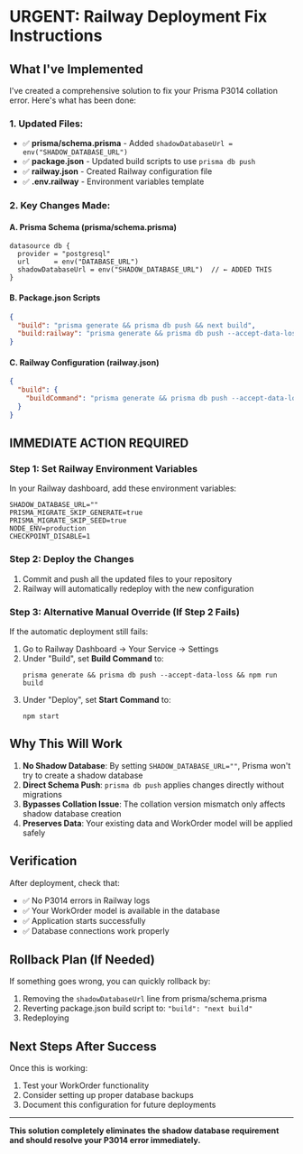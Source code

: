 # URGENT: Railway Deployment Fix Instructions

## What I've Implemented

I've created a comprehensive solution to fix your Prisma P3014 collation error. Here's what has been done:

### 1. Updated Files:
- ✅ **prisma/schema.prisma** - Added `shadowDatabaseUrl = env("SHADOW_DATABASE_URL")`
- ✅ **package.json** - Updated build scripts to use `prisma db push`
- ✅ **railway.json** - Created Railway configuration file
- ✅ **.env.railway** - Environment variables template

### 2. Key Changes Made:

#### A. Prisma Schema (prisma/schema.prisma)
```prisma
datasource db {
  provider = "postgresql"
  url      = env("DATABASE_URL")
  shadowDatabaseUrl = env("SHADOW_DATABASE_URL")  // ← ADDED THIS
}
```

#### B. Package.json Scripts
```json
{
  "build": "prisma generate && prisma db push && next build",
  "build:railway": "prisma generate && prisma db push --accept-data-loss && next build"
}
```

#### C. Railway Configuration (railway.json)
```json
{
  "build": {
    "buildCommand": "prisma generate && prisma db push --accept-data-loss && npm run build"
  }
}
```

## IMMEDIATE ACTION REQUIRED

### Step 1: Set Railway Environment Variables
In your Railway dashboard, add these environment variables:

```
SHADOW_DATABASE_URL=""
PRISMA_MIGRATE_SKIP_GENERATE=true
PRISMA_MIGRATE_SKIP_SEED=true
NODE_ENV=production
CHECKPOINT_DISABLE=1
```

### Step 2: Deploy the Changes
1. Commit and push all the updated files to your repository
2. Railway will automatically redeploy with the new configuration

### Step 3: Alternative Manual Override (If Step 2 Fails)
If the automatic deployment still fails:

1. Go to Railway Dashboard → Your Service → Settings
2. Under "Build", set **Build Command** to:
   ```
   prisma generate && prisma db push --accept-data-loss && npm run build
   ```
3. Under "Deploy", set **Start Command** to:
   ```
   npm start
   ```

## Why This Will Work

1. **No Shadow Database**: By setting `SHADOW_DATABASE_URL=""`, Prisma won't try to create a shadow database
2. **Direct Schema Push**: `prisma db push` applies changes directly without migrations
3. **Bypasses Collation Issue**: The collation version mismatch only affects shadow database creation
4. **Preserves Data**: Your existing data and WorkOrder model will be applied safely

## Verification

After deployment, check that:
- ✅ No P3014 errors in Railway logs
- ✅ Your WorkOrder model is available in the database
- ✅ Application starts successfully
- ✅ Database connections work properly

## Rollback Plan (If Needed)

If something goes wrong, you can quickly rollback by:
1. Removing the `shadowDatabaseUrl` line from prisma/schema.prisma
2. Reverting package.json build script to: `"build": "next build"`
3. Redeploying

## Next Steps After Success

Once this is working:
1. Test your WorkOrder functionality
2. Consider setting up proper database backups
3. Document this configuration for future deployments

---

**This solution completely eliminates the shadow database requirement and should resolve your P3014 error immediately.**
